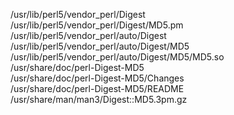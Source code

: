 /usr/lib/perl5/vendor\_perl/Digest  
/usr/lib/perl5/vendor\_perl/Digest/MD5.pm  
/usr/lib/perl5/vendor\_perl/auto/Digest  
/usr/lib/perl5/vendor\_perl/auto/Digest/MD5  
/usr/lib/perl5/vendor\_perl/auto/Digest/MD5/MD5.so  
/usr/share/doc/perl-Digest-MD5  
/usr/share/doc/perl-Digest-MD5/Changes  
/usr/share/doc/perl-Digest-MD5/README  
/usr/share/man/man3/Digest::MD5.3pm.gz  
